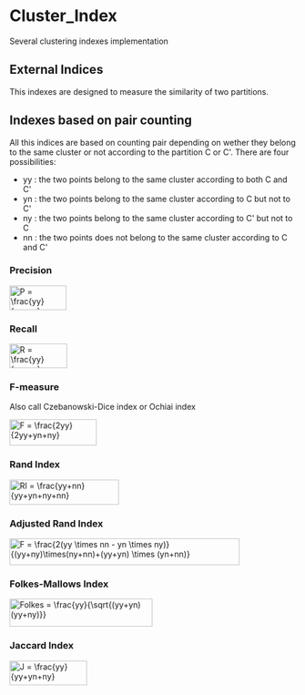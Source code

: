 # Cluster_Index
Several clustering indexes implementation

## External Indices

This indexes are designed to measure the similarity of two partitions.

## Indexes based on pair counting
All this indices are based on counting pair depending on wether they belong to the same cluster or not according to the partition C or C'. There are four possibilities:
  * yy : the two points belong to the same cluster according to both C and C'
  * yn : the two points belong to the same cluster according to C but not to C'
  * ny : the two points belong to the same cluster according to C' but not to C
  * nn : the two points does not belong to the same cluster according to C and C'

### Precision

  <img src="http://www.sciweavers.org/tex2img.php?eq=P%20%3D%20%5Cfrac%7Byy%7D%7Byy%2Bny%7D%0A&bc=White&fc=Black&im=jpg&fs=12&ff=arev&edit=0" align="center" border="0" alt="P = \frac{yy}{yy+ny}" width="100" height="43" />

### Recall

<img src="http://www.sciweavers.org/tex2img.php?eq=R%20%3D%20%5Cfrac%7Byy%7D%7Byy%2Byn%7D&bc=White&fc=Black&im=jpg&fs=12&ff=arev&edit=0" align="center" border="0" alt="R = \frac{yy}{yy+yn}" width="101" height="43" />

### F-measure
Also call Czebanowski-Dice index or Ochiai index

  <img src="http://www.sciweavers.org/tex2img.php?eq=F%20%3D%20%5Cfrac%7B2yy%7D%7B2yy%2Byn%2Bny%7D&bc=White&fc=Black&im=jpg&fs=12&ff=arev&edit=0" align="center" border="0" alt="F = \frac{2yy}{2yy+yn+ny}" width="153" height="46" />

### Rand Index

<img src="http://www.sciweavers.org/tex2img.php?eq=RI%20%3D%20%5Cfrac%7Byy%2Bnn%7D%7Byy%2Byn%2Bny%2Bnn%7D&bc=White&fc=Black&im=jpg&fs=12&ff=arev&edit=0" align="center" border="0" alt="RI = \frac{yy+nn}{yy+yn+ny+nn}" width="192" height="44" />

### Adjusted Rand Index

<img src="http://www.sciweavers.org/tex2img.php?eq=F%20%3D%20%5Cfrac%7B2%28yy%20%5Ctimes%20nn%20-%20yn%20%5Ctimes%20ny%29%7D%7B%28yy%2Bny%29%5Ctimes%28ny%2Bnn%29%2B%28yy%2Byn%29%20%5Ctimes%20%28yn%2Bnn%29%7D&bc=White&fc=Black&im=jpg&fs=12&ff=arev&edit=0" align="center" border="0" alt="F = \frac{2(yy \times nn - yn \times ny)}{(yy+ny)\times(ny+nn)+(yy+yn) \times (yn+nn)}" width="404" height="47" />

### Folkes-Mallows Index

<img src="http://www.sciweavers.org/tex2img.php?eq=Folkes%20%3D%20%5Cfrac%7Byy%7D%7B%5Csqrt%7B%28yy%2Byn%29%28yy%2Bny%29%7D%7D%20&bc=White&fc=Black&im=jpg&fs=12&ff=arev&edit=0" align="center" border="0" alt="Folkes = \frac{yy}{\sqrt{(yy+yn)(yy+ny)}} " width="251" height="49" />

### Jaccard Index

<img src="http://www.sciweavers.org/tex2img.php?eq=J%20%3D%20%5Cfrac%7Byy%7D%7Byy%2Byn%2Bny%7D%20&bc=White&fc=Black&im=jpg&fs=12&ff=arev&edit=0" align="center" border="0" alt="J = \frac{yy}{yy+yn+ny} " width="136" height="43" />
